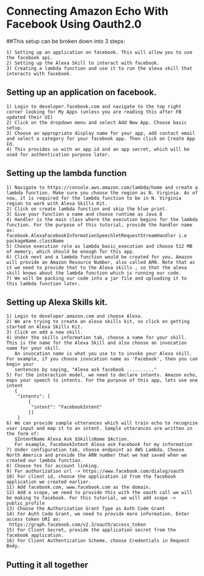 # Connecting Amazon Echo With Facebook Using Oauth2.0

##This setup can be broken down into 3 steps:

	1) Setting up an application on facebook. This will allow you to use the facebook api.
	2) Setting up the Alexa Skill to interact with facebook.
	3) Creating a lambda function and use it to run the alexa skill that interacts with facebook.


## Setting up an application on facebook.

	1) Login to developer.facebook.com and navigate to the top right corner looking for My Apps (unless you are reading this after FB updated their UI)
	2) Click on the dropdown menu and select Add New App. Choose basic setup.
	3) Choose an appropriate display name for your app, add contact email and select a category for your facebook app. Then click on Create App Id.
	4) This provides us with an app id and an app secret, which will be used for authentication purpose later. 

## Setting up the lambda function

	1) Navigate to https://console.aws.amazon.com/lambda/home and create a lambda function. Make sure you choose the region as N. Virginia. As of now, it is required for the lambda function to be in N. Virginia region to work with Alexa Skills Kit.
	2) Click on create lambda function and skip the blue print.
	3) Give your function a name and choose runtime as Java 8
	4) Handler is the main class where the execution begins for the lambda function. For the purpose of this tutorial, provide the handler name as: 
	facebook.AlexaFacebookInformationSpeechletRequestStreamHandler i.e packageName.className
	5) Choose execution role as lambda_basic_execution and choose 512 MB of memory, which should be enough for this app.
	6) Click next and a lambda function would be created for you. Amazon will provide an Amazon Resource Number, also called ARN. Note that as it we need to provide that to the Alexa skills , so that the alexa skill knows about the lambda function which is running our code.
	7) We will be packing our code into a jar file and uploading it to this lambda function later. 


## Setting up Alexa Skills kit.

	1) Login to developer.amazon.com and choose Alexa. 
	2) We are trying to create an alexa skills kit, so click on getting started on Alexa Skills Kit.
	3) Click on add a new skill.
	4) Under the skills information tab, choose a name for your skill. This is the name for the Alexa Skill and also choose an invocation name for your skill.
	   An invocation name is what you use to to invoke your Alexa skill. For example, if you choose invocation name as 'Facebook', then you can begin your 
	   sentences by saying, "Alexa ask facebook .........."
	5) For the interaction model, we need to declare intents. Amazon echo, maps your speech to intents. For the purpose of this app, lets use one intent 
	   {
  		"intents": [
    		{
     		 "intent": "FacebookIntent"
    		}]
		}
	6) We can provide sample utterances which will train echo to recognize user input and map it to an intent. Sample utterances are written in the form of:
	   $IntentName Alexa Ask $SkillsName $Action.
	   For example, FacebookIntent Alexa ask Facebook for my information
	7) Under configuration tab, choose endpoint as AWS Lambda. Choose North America and provide the ARN number that we had saved when we created our lambda function.
	8) Choose Yes for account linking.
	9) For authorization url -> https://www.facebook.com/dialog/oauth
	10) For client id, choose the application id from the facebook application we created earlier.
	11) Add facebook.com, www.facebook.com as the domain.
	12) Add a scope, we need to provide this with the oauth call we will be making to facebook. For this tutorial, we will add scope -> public_profile
	13) Choose the Authorization Grant Type as Auth Code Grant
	14) For Auth Code Grant, we need to provide more information. Enter access token URI as:
	 https://graph.facebook.com/v2.3/oauth/access_token
	15) For Client Secret, provide the application secret from the facebook application.
	16) For Client Authentication Scheme, choose Credentials in Request Body.

## Putting it all together
	